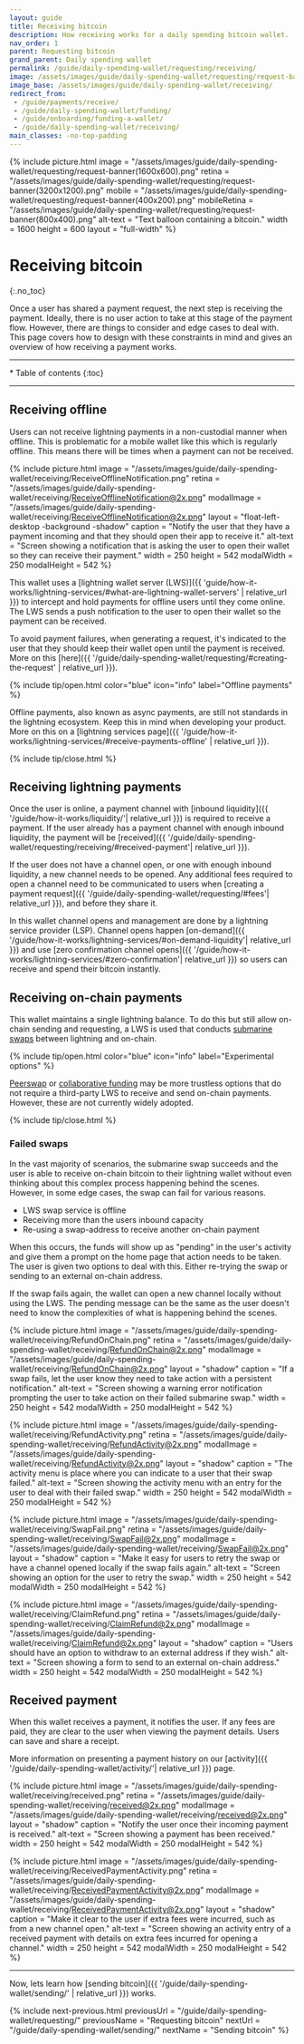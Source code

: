 ```yaml
---
layout: guide
title: Receiving bitcoin
description: How receiving works for a daily spending bitcoin wallet.
nav_order: 1
parent: Requesting bitcoin
grand_parent: Daily spending wallet
permalink: /guide/daily-spending-wallet/requesting/receiving/
image: /assets/images/guide/daily-spending-wallet/requesting/request-banner-preview(1200x630).jpg
image_base: /assets/images/guide/daily-spending-wallet/receiving/
redirect_from:
 - /guide/payments/receive/
 - /guide/daily-spending-wallet/funding/
 - /guide/onboarding/funding-a-wallet/
 - /guide/daily-spending-wallet/receiving/
main_classes: -no-top-padding
---
```


{% include picture.html
    image = "/assets/images/guide/daily-spending-wallet/requesting/request-banner(1600x600).png"
    retina = "/assets/images/guide/daily-spending-wallet/requesting/request-banner(3200x1200).png"
    mobile = "/assets/images/guide/daily-spending-wallet/requesting/request-banner(400x200).png"
    mobileRetina = "/assets/images/guide/daily-spending-wallet/requesting/request-banner(800x400).png"
    alt-text = "Text balloon containing a bitcoin."
    width = 1600
    height = 600
    layout = "full-width"
%}

<!--

Illustration source

- https://www.figma.com/file/qr4P17z6WSPADm6oW0cKw2/Design-Guide-Bosch?node-id=201%3A687

-->

# Receiving bitcoin
{:.no_toc} 

Once a user has shared a payment request, the next step is receiving the payment. Ideally, there is no user action to take at this stage of the payment flow. However, there are things to consider and edge cases to deal with. This page covers how to design with these constraints in mind and gives an overview of how receiving a payment works.

---

<div class="glossary-toc" markdown="1">
* Table of contents
{:toc}
</div>

---

## Receiving offline

Users can not receive lightning payments in a non-custodial manner when offline. This is problematic for a mobile wallet like this which is regularly offline. This means there will be times when a payment can not be received.

<div class="center" markdown="1">

{% include picture.html
   image = "/assets/images/guide/daily-spending-wallet/receiving/ReceiveOfflineNotification.png"
   retina = "/assets/images/guide/daily-spending-wallet/receiving/ReceiveOfflineNotification@2x.png"
   modalImage = "/assets/images/guide/daily-spending-wallet/receiving/ReceiveOfflineNotification@2x.png"
   layout = "float-left-desktop -background -shadow"
   caption = "Notify the user that they have a payment incoming and that they should open their app to receive it."
   alt-text = "Screen showing a notification that is asking the user to open their wallet so they can receive their payment."
   width = 250
   height = 542
   modalWidth = 250
   modalHeight = 542
%}

This wallet uses a [lightning wallet server (LWS)]({{ 'guide/how-it-works/lightning-services/#what-are-lightning-wallet-servers' | relative_url }}) to intercept and hold payments for offline users until they come online. The LWS sends a push notification to the user to open their wallet so the payment can be received.

To avoid payment failures, when generating a request, it's indicated to the user that they should keep their wallet open until the payment is received. More on this [here]({{ '/guide/daily-spending-wallet/requesting/#creating-the-request' | relative_url }}).

</div>

{% include tip/open.html color="blue" icon="info" label="Offline payments" %}

Offline payments, also known as async payments, are still not standards in the lightning ecosystem. Keep this in mind when developing your product. More on this on a [lightning services page]({{ '/guide/how-it-works/lightning-services/#receive-payments-offline' | relative_url }}).

{% include tip/close.html %}

## Receiving lightning payments 

Once the user is online, a payment channel with [inbound liquidity]({{ '/guide/how-it-works/liquidity/'| relative_url }}) is required to receive a payment. If the user already has a payment channel with enough inbound liquidity, the payment will be [received]({{ '/guide/daily-spending-wallet/requesting/receiving/#received-payment'| relative_url }}).

If the user does not have a channel open, or one with enough inbound liquidity, a new channel needs to be opened. Any additional fees required to open a channel need to be communicated to users when [creating a payment request]({{ '/guide/daily-spending-wallet/requesting/#fees'| relative_url }}), and before they share it.

In this wallet channel opens and management are done by a lightning service provider (LSP). Channel opens happen [on-demand]({{ '/guide/how-it-works/lightning-services/#on-demand-liquidity'| relative_url }}) and use [zero confirmation channel opens]({{ '/guide/how-it-works/lightning-services/#zero-confirmation'| relative_url }}) so users can receive and spend their bitcoin instantly.

## Receiving on-chain payments

This wallet maintains a single lightning balance. To do this but still allow on-chain sending and requesting, a LWS is used that conducts [submarine swaps](https://blog.muun.com/a-closer-look-at-submarine-swaps-in-the-lightning-network/) between lightning and on-chain.

{% include tip/open.html color="blue" icon="info" label="Experimental options" %}

[Peerswap](https://www.peerswap.dev/) or [collaborative funding](https://bitcoinops.org/en/topics/dual-funding/) may be more trustless options that do not require a third-party LWS to receive and send on-chain payments. However, these are not currently widely adopted.

{% include tip/close.html %}

### Failed swaps

In the vast majority of scenarios, the submarine swap succeeds and the user is able to receive on-chain bitcoin to their lightning wallet without even thinking about this complex process happening behind the scenes. However, in some edge cases, the swap can fail for various reasons.

- LWS swap service is offline
- Receiving more than the users inbound capacity
- Re-using a swap-address to receive another on-chain payment

When this occurs, the funds will show up as "pending" in the user's activity and give them a prompt on the home page that action needs to be taken. The user is given two options to deal with this. Either re-trying the swap or sending to an external on-chain address.
 
If the swap fails again, the wallet can open a new channel locally without using the LWS. The pending message can be the same as the user doesn't need to know the complexities of what is happening behind the scenes.

<div class="image-slide-gallery">

{% include picture.html
   image = "/assets/images/guide/daily-spending-wallet/receiving/RefundOnChain.png"
   retina = "/assets/images/guide/daily-spending-wallet/receiving/RefundOnChain@2x.png"
   modalImage = "/assets/images/guide/daily-spending-wallet/receiving/RefundOnChain@2x.png"
   layout = "shadow"
   caption = "If a swap fails, let the user know they need to take action with a persistent notification."
   alt-text = "Screen showing a warning error notification prompting the user to take action on their failed submarine swap."
   width = 250
   height = 542
   modalWidth = 250
   modalHeight = 542
%}

{% include picture.html
   image = "/assets/images/guide/daily-spending-wallet/receiving/RefundActivity.png"
   retina = "/assets/images/guide/daily-spending-wallet/receiving/RefundActivity@2x.png"
   modalImage = "/assets/images/guide/daily-spending-wallet/receiving/RefundActivity@2x.png"
   layout = "shadow"
   caption = "The activity menu is place where you can indicate to a user that their swap failed."
   alt-text = "Screen showing the activity menu with an entry for the user to deal with their failed swap."
   width = 250
   height = 542
   modalWidth = 250
   modalHeight = 542
%}

{% include picture.html
   image = "/assets/images/guide/daily-spending-wallet/receiving/SwapFail.png"
   retina = "/assets/images/guide/daily-spending-wallet/receiving/SwapFail@2x.png"
   modalImage = "/assets/images/guide/daily-spending-wallet/receiving/SwapFail@2x.png"
   layout = "shadow"
   caption = "Make it easy for users to retry the swap or have a channel opened locally if the swap fails again."
   alt-text = "Screen showing an option for the user to retry the swap."
   width = 250
   height = 542
   modalWidth = 250
   modalHeight = 542
%}

{% include picture.html
   image = "/assets/images/guide/daily-spending-wallet/receiving/ClaimRefund.png"
   retina = "/assets/images/guide/daily-spending-wallet/receiving/ClaimRefund@2x.png"
   modalImage = "/assets/images/guide/daily-spending-wallet/receiving/ClaimRefund@2x.png"
   layout = "shadow"
   caption = "Users should have an option to withdraw to an external address if they wish."
   alt-text = "Screen showing a form to send to an external on-chain address."
   width = 250
   height = 542
   modalWidth = 250
   modalHeight = 542
%}

</div>

## Received payment

When this wallet receives a payment, it notifies the user. If any fees are paid, they are clear to the user when viewing the payment details. Users can save and share a receipt.

More information on presenting a payment history on our [activity]({{ '/guide/daily-spending-wallet/activity/'| relative_url }}) page.

<div class="image-slide-gallery">

{% include picture.html
   image = "/assets/images/guide/daily-spending-wallet/receiving/received.png"
   retina = "/assets/images/guide/daily-spending-wallet/receiving/received@2x.png"
   modalImage = "/assets/images/guide/daily-spending-wallet/receiving/received@2x.png"
   layout = "shadow"
   caption = "Notify the user once their incoming payment is received."
   alt-text = "Screen showing a payment has been received."
   width = 250
   height = 542
   modalWidth = 250
   modalHeight = 542
%}

{% include picture.html
   image = "/assets/images/guide/daily-spending-wallet/receiving/ReceivedPaymentActivity.png"
   retina = "/assets/images/guide/daily-spending-wallet/receiving/ReceivedPaymentActivity@2x.png"
   modalImage = "/assets/images/guide/daily-spending-wallet/receiving/ReceivedPaymentActivity@2x.png"
   layout = "shadow"
   caption = "Make it clear to the user if extra fees were incurred, such as from a new channel open."
   alt-text = "Screen showing an activity entry of a received payment with details on extra fees incurred for opening a channel."
   width = 250
   height = 542
   modalWidth = 250
   modalHeight = 542
%}

</div>

---

Now, lets learn how [sending bitcoin]({{ '/guide/daily-spending-wallet/sending/' | relative_url }}) works.

{% include next-previous.html
   previousUrl = "/guide/daily-spending-wallet/requesting/"
   previousName = "Requesting bitcoin"
   nextUrl = "/guide/daily-spending-wallet/sending/"
   nextName = "Sending bitcoin"
%}
